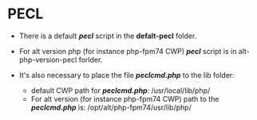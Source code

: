 # PECL
- There is a default ***pecl*** script in the **defalt-pecl** folder. 
- For alt version php (for instance php-fpm74 CWP) ***pecl*** script is in alt-php-version-pecl forlder.

- It's also necessary to place the file ***peclcmd.php*** to the lib folder:
    * default CWP path for ***peclcmd.php***: /usr/local/lib/php/
    * For alt version (for instance php-fpm74 CWP) path to the ***peclcmd.php*** is: /opt/alt/php-fpm74/usr/lib/php/
